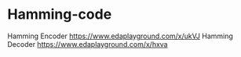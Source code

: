 # Hamming-code
Hamming Encoder
https://www.edaplayground.com/x/ukVJ
Hamming Decoder
https://www.edaplayground.com/x/hxva

